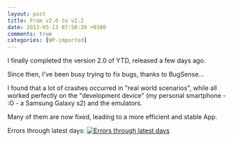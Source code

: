 ```yaml
---
layout: post
title: From v2.0 to v2.2
date: 2013-05-13 07:58:20 +0100
comments: true
categories: [WP-imported]
---
```


I finally completed the version 2.0 of YTD, released a few days ago.

Since then, I've been busy trying to fix bugs, thanks to BugSense...

I found that a lot of crashes occurred in "real world scenarios", while all worked perfectly on the "development device" (my personal smartphone - :O - a Samsung Galaxy s2) and the emulators. 

Many of them are now fixed, leading to a more efficient and stable App.

Errors through latest days:
[![Errors through latest days](http://ytdownloader.sourceforge.net/wp-content/uploads/2013/05/ScreenShot00040-1024x150.jpg)](http://ytdownloader.sourceforge.net/wp-content/uploads/2013/05/ScreenShot00040.jpg)
